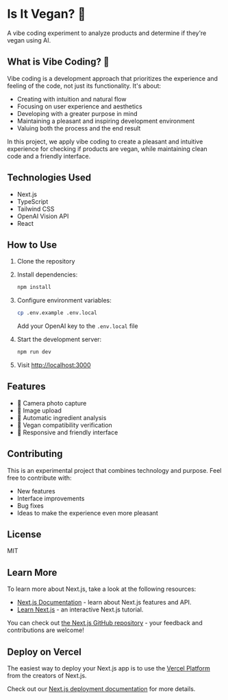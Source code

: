 # Is It Vegan? 🌱

A vibe coding experiment to analyze products and determine if they're vegan using AI.

## What is Vibe Coding? 🎨

Vibe coding is a development approach that prioritizes the experience and feeling of the code, not just its functionality. It's about:

- Creating with intuition and natural flow
- Focusing on user experience and aesthetics
- Developing with a greater purpose in mind
- Maintaining a pleasant and inspiring development environment
- Valuing both the process and the end result

In this project, we apply vibe coding to create a pleasant and intuitive experience for checking if products are vegan, while maintaining clean code and a friendly interface.

## Technologies Used

- Next.js
- TypeScript
- Tailwind CSS
- OpenAI Vision API
- React

## How to Use

1. Clone the repository
2. Install dependencies:
   ```bash
   npm install
   ```
3. Configure environment variables:
   ```bash
   cp .env.example .env.local
   ```
   Add your OpenAI key to the `.env.local` file

4. Start the development server:
   ```bash
   npm run dev
   ```

5. Visit [http://localhost:3000](http://localhost:3000)

## Features

- 📸 Camera photo capture
- 📁 Image upload
- 🤖 Automatic ingredient analysis
- 🌱 Vegan compatibility verification
- 📱 Responsive and friendly interface

## Contributing

This is an experimental project that combines technology and purpose. Feel free to contribute with:

- New features
- Interface improvements
- Bug fixes
- Ideas to make the experience even more pleasant

## License

MIT

## Learn More

To learn more about Next.js, take a look at the following resources:

- [Next.js Documentation](https://nextjs.org/docs) - learn about Next.js features and API.
- [Learn Next.js](https://nextjs.org/learn) - an interactive Next.js tutorial.

You can check out [the Next.js GitHub repository](https://github.com/vercel/next.js) - your feedback and contributions are welcome!

## Deploy on Vercel

The easiest way to deploy your Next.js app is to use the [Vercel Platform](https://vercel.com/new?utm_medium=default-template&filter=next.js&utm_source=create-next-app&utm_campaign=create-next-app-readme) from the creators of Next.js.

Check out our [Next.js deployment documentation](https://nextjs.org/docs/app/building-your-application/deploying) for more details.
